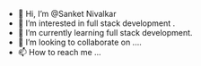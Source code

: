 - 👋 Hi, I’m @Sanket Nivalkar 
- 👀 I’m interested in full stack development .
- 🌱 I’m currently learning full stack development.
- 💞️ I’m looking to collaborate on ....
- 📫 How to reach me ... 

<!---
SamyakSambuddha/SamyakSambuddha is a ✨ special ✨ repository because its `README.md` (this file) appears on your GitHub profile.
You can click the Preview link to take a look at your changes.
--->
